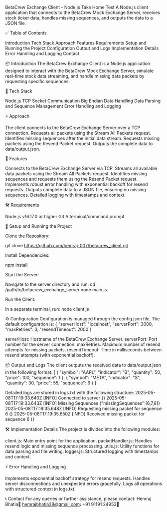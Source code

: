 BetaCrew Exchange Client - Node.js Take Home Test
A Node.js client application that connects to the BetaCrew Mock Exchange Server, receives stock ticker data, handles missing sequences, and outputs the data to a JSON file.

✅ Table of Contents

Introduction
Tech Stack
Approach
Features
Requirements
Setup and Running the Project
Configuration
Output and Logs
Implementation Details
Error Handling and Logging
Contact


📦 Introduction
The BetaCrew Exchange Client is a Node.js application designed to interact with the BetaCrew Mock Exchange Server, simulate real-time stock data streaming, and handle missing data packets by requesting specific sequences.

🚀 Tech Stack

Node.js
TCP Socket Communication
Big Endian Data Handling
Data Parsing and Sequence Management
Error Handling and Logging


⚡ Approach

The client connects to the BetaCrew Exchange Server over a TCP connection.
Requests all packets using the Stream All Packets request.
Identifies missing sequences after the initial data stream.
Requests missing packets using the Resend Packet request.
Outputs the complete data to data/output.json.


🌟 Features

Connects to the BetaCrew Exchange Server via TCP.
Streams all available data packets using the Stream All Packets request.
Identifies missing sequences and requests them using the Resend Packet request.
Implements robust error handling with exponential backoff for resend requests.
Outputs complete data to a JSON file, ensuring no missing sequences.
Detailed logging with timestamps and context.


🛠️ Requirements

Node.js v16.17.0 or higher
Git
A terminal/command prompt


📂 Setup and Running the Project

Clone the Repository:

git clone https://github.com/hemraj-007/betacrew_client.git


Install Dependencies:

npm install


Start the Server:

Navigate to the server directory and run:
cd /path/to/betacrew_exchange_server
node main.js


Run the Client:

In a separate terminal, run:
node client.js


⚙️ Configuration
Configuration is managed through the config.json file. The default configuration is:
{
  "serverHost": "localhost",
  "serverPort": 3000,
  "maxRetries": 3,
  "resendTimeout": 2000
}


serverHost: Hostname of the BetaCrew Exchange Server.
serverPort: Port number for the server connection.
maxRetries: Maximum number of resend attempts for missing packets.
resendTimeout: Time in milliseconds between resend attempts (with exponential backoff).


📦 Output and Logs
The client outputs the received data to data/output.json in the following format:
[
  {
    "symbol": "AAPL",
    "indicator": "B",
    "quantity": 50,
    "price": 100,
    "sequence": 1
  },
  {
    "symbol": "META",
    "indicator": "S",
    "quantity": 30,
    "price": 55,
    "sequence": 6
  }
]

Detailed logs are stored in logs.txt with the following structure:
2025-05-08T17:19:33.640Z [INFO] Connected to server {}
2025-05-08T17:19:33.643Z [INFO] Missing Sequences {"missingSequences":[6,7,8]}
2025-05-08T17:19:35.648Z [INFO] Requesting missing packet for sequence 6 {}
2025-05-08T17:19:35.650Z [INFO] Received missing packet for sequence 6 {}


🛠️ Implementation Details
The project is divided into the following modules:

client.js: Main entry point for the application.
packetHandler.js: Handles resend logic and missing sequence processing.
utils.js: Utility functions for data parsing and file writing.
logger.js: Structured logging with timestamps and context.


⚡ Error Handling and Logging

Implements exponential backoff strategy for resend requests.
Handles server disconnections and unexpected errors gracefully.
Logs all operations with structured context in logs.txt.


📞 Contact
For any queries or further assistance, please contact:
Hemraj Bhatia📧 hemrajbhatia38@gmail.com📞 +91 91191 24953🔗
